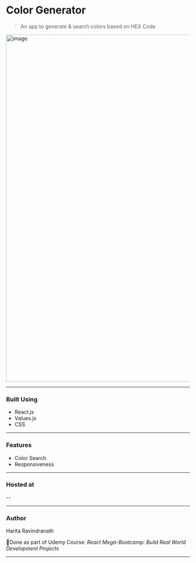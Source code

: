 # Color Generator
> An app to generate & search colors based on HEX Code

<img width="949" alt="image" src="https://github.com/harita-gr/color-generator/assets/61909695/c97cbe40-cd72-4556-9797-040a829b9006">


---
### Built Using
- React.js
- Values.js
- CSS
---
### Features
- Color Search
- Responsiveness

---
### Hosted at
--

---
### Author
Harita Ravindranath

📌Done as part of Udemy Course: _React Mega-Bootcamp: Build Real World Development Projects_

---

